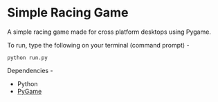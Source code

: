 # Simple Racing Game
A simple racing game made for cross platform desktops using Pygame.

To run, type the following on your terminal (command prompt) -

	python run.py

Dependencies -
* Python
* [PyGame](https://www.pygame.org/news)